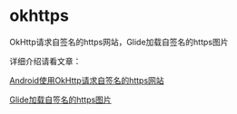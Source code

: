 # okhttps
OkHttp请求自签名的https网站，Glide加载自签名的https图片


详细介绍请看文章：

[Android使用OkHttp请求自签名的https网站](https://www.jianshu.com/p/475c0dc5c366)

[Glide加载自签名的https图片](https://www.jianshu.com/p/5ad190e5932d)

